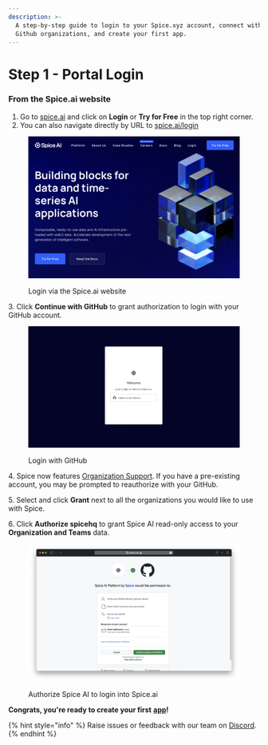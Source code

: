 ```yaml
---
description: >-
  A step-by-step guide to login to your Spice.xyz account, connect with your
  Github organizations, and create your first app.
---
```


# Step 1 - Portal Login

### From the Spice.ai website

1. Go to [spice.ai](https://spice.ai) and click on **Login** or **Try for Free** in the top right corner.
2. You can also navigate directly by URL to [spice.ai/login](https://spice.xyz/login)

<figure><img src="../../.gitbook/assets/Screenshot 2023-10-18 at 8.02.22 PM.png" alt=""><figcaption><p>Login via the Spice.ai website</p></figcaption></figure>

3\. Click **Continue with GitHub** to grant authorization to login with your GitHub account.

<figure><img src="../../.gitbook/assets/CleanShot 2023-01-24 at 14.00.46@2x.png" alt=""><figcaption><p>Login with GitHub</p></figcaption></figure>

4\. Spice now features [Organization Support](../../portal/organizations.md). If you have a pre-existing account, you may be prompted to reauthorize with your GitHub.

5\. Select and click **Grant** next to all the organizations you would like to use with Spice.

6\. Click **Authorize spicehq** to grant Spice AI read-only access to your **Organization and Teams** data.

<figure><img src="../../.gitbook/assets/CleanShot 2023-10-24 at 10.59.11@2x.png" alt=""><figcaption><p>Authorize Spice AI to login into Spice.ai</p></figcaption></figure>

**Congrats, you're ready to create your first** [**app**](../../portal/apps/)**!**

{% hint style="info" %}
Raise issues or feedback with our team on [Discord](https://discord.gg/kZnTfneP5u).
{% endhint %}
